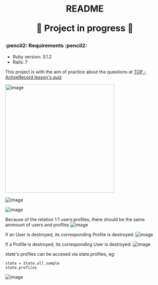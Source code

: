 <h1 align="center">
README
  
:construction: Project in progress :construction:
</h1>


<h3 align="left">
:pencil2: Requirements :pencil2:
</h3>

* Ruby version: 3.1.2
* Rails: 7

This project is with the aim of practice about the questions at [TOP - ActiveRecord lesson's quiz](https://www.theodinproject.com/lessons/ruby-on-rails-micro-reddit)








<img width="345" alt="image" src="https://user-images.githubusercontent.com/26731448/214150248-c44d82f0-83e5-4b66-b161-ae0e9f903ab6.png">

![image](https://user-images.githubusercontent.com/26731448/214681342-f99c3579-27df-472c-8831-3621700b0aa5.png)

![image](https://user-images.githubusercontent.com/26731448/214681603-143a2a2e-3044-4bd6-9044-a67f37e400d9.png)

Because of the relation 1:1 users:profiles, there should be the same ammount of users and profiles
![image](https://user-images.githubusercontent.com/26731448/214681706-fc6a581e-1c17-491e-8ad4-94354748da15.png)

If an User is destroyed, its corresponding Profile is destroyed:
![image](https://user-images.githubusercontent.com/26731448/214682116-6e0312ce-5954-49b8-8fbd-08f1b7e98132.png)

If a Profile is destroyed, its corresponding User is destroyed:
![image](https://user-images.githubusercontent.com/26731448/214682822-347f0762-6cd6-43c9-99ee-c23b4371c6bc.png)

state's profiles can be accesed via state.profiles, eg:
```
state = State.all.sample
state.profiles
```
![image](https://user-images.githubusercontent.com/26731448/214683380-62ca442f-18ae-4b78-bb58-cd1635f34c40.png)





